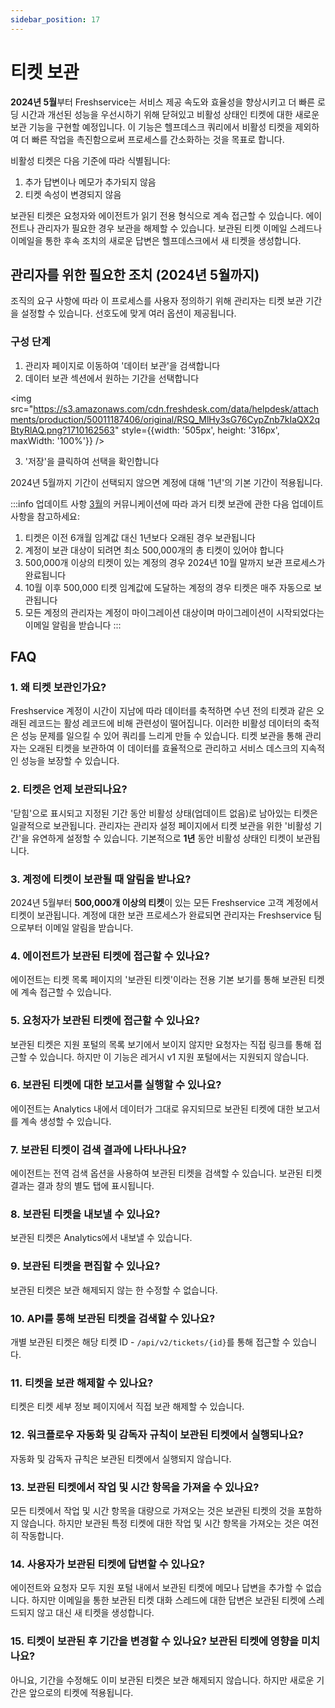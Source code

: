 ```yaml
---
sidebar_position: 17
---
```


# 티켓 보관

**2024년 5월**부터 Freshservice는 서비스 제공 속도와 효율성을 향상시키고 더 빠른 로딩 시간과 개선된 성능을 우선시하기 위해 닫혀있고 비활성 상태인 티켓에 대한 새로운 보관 기능을 구현할 예정입니다. 이 기능은 헬프데스크 쿼리에서 비활성 티켓을 제외하여 더 빠른 작업을 촉진함으로써 프로세스를 간소화하는 것을 목표로 합니다.

비활성 티켓은 다음 기준에 따라 식별됩니다:

1. 추가 답변이나 메모가 추가되지 않음
2. 티켓 속성이 변경되지 않음

보관된 티켓은 요청자와 에이전트가 읽기 전용 형식으로 계속 접근할 수 있습니다. 에이전트나 관리자가 필요한 경우 보관을 해제할 수 있습니다. 보관된 티켓 이메일 스레드나 이메일을 통한 후속 조치의 새로운 답변은 헬프데스크에서 새 티켓을 생성합니다.

## 관리자를 위한 필요한 조치 (2024년 5월까지)

조직의 요구 사항에 따라 이 프로세스를 사용자 정의하기 위해 관리자는 티켓 보관 기간을 설정할 수 있습니다. 선호도에 맞게 여러 옵션이 제공됩니다.

### 구성 단계

1. 관리자 페이지로 이동하여 '데이터 보관'을 검색합니다
2. 데이터 보관 섹션에서 원하는 기간을 선택합니다

<img src="https://s3.amazonaws.com/cdn.freshdesk.com/data/helpdesk/attachments/production/50011187406/original/RSQ_MlHy3sG76CypZnb7kIaQX2qBtyRlAQ.png?1710162563" style={{width: '505px', height: '316px', maxWidth: '100%'}} />

3. '저장'을 클릭하여 선택을 확인합니다

2024년 5월까지 기간이 선택되지 않으면 계정에 대해 '1년'의 기본 기간이 적용됩니다.

:::info 업데이트 사항
[3월](https://community.freshworks.com/product-updates/freshservice-release-notes-mar-2024-35803#Archival+of+Historic+Tickets:~:text=details%20here.-,Archival%20of%20Historic%20Tickets,-Category%3A%20IT)의 커뮤니케이션에 따라 과거 티켓 보관에 관한 다음 업데이트 사항을 참고하세요:

1. 티켓은 이전 6개월 임계값 대신 1년보다 오래된 경우 보관됩니다
2. 계정이 보관 대상이 되려면 최소 500,000개의 총 티켓이 있어야 합니다
3. 500,000개 이상의 티켓이 있는 계정의 경우 2024년 10월 말까지 보관 프로세스가 완료됩니다
4. 10월 이후 500,000 티켓 임계값에 도달하는 계정의 경우 티켓은 매주 자동으로 보관됩니다
5. 모든 계정의 관리자는 계정이 마이그레이션 대상이며 마이그레이션이 시작되었다는 이메일 알림을 받습니다
:::

## FAQ

### 1. 왜 티켓 보관인가요?

Freshservice 계정이 시간이 지남에 따라 데이터를 축적하면 수년 전의 티켓과 같은 오래된 레코드는 활성 레코드에 비해 관련성이 떨어집니다. 이러한 비활성 데이터의 축적은 성능 문제를 일으킬 수 있어 쿼리를 느리게 만들 수 있습니다. 티켓 보관을 통해 관리자는 오래된 티켓을 보관하여 이 데이터를 효율적으로 관리하고 서비스 데스크의 지속적인 성능을 보장할 수 있습니다.

### 2. 티켓은 언제 보관되나요?

'닫힘'으로 표시되고 지정된 기간 동안 비활성 상태(업데이트 없음)로 남아있는 티켓은 일괄적으로 보관됩니다. 관리자는 관리자 설정 페이지에서 티켓 보관을 위한 '비활성 기간'을 유연하게 설정할 수 있습니다. 기본적으로 **1년** 동안 비활성 상태인 티켓이 보관됩니다.

### 3. 계정에 티켓이 보관될 때 알림을 받나요?

2024년 5월부터 **500,000개 이상의 티켓**이 있는 모든 Freshservice 고객 계정에서 티켓이 보관됩니다. 계정에 대한 보관 프로세스가 완료되면 관리자는 Freshservice 팀으로부터 이메일 알림을 받습니다.

### 4. 에이전트가 보관된 티켓에 접근할 수 있나요?

에이전트는 티켓 목록 페이지의 '보관된 티켓'이라는 전용 기본 보기를 통해 보관된 티켓에 계속 접근할 수 있습니다.

### 5. 요청자가 보관된 티켓에 접근할 수 있나요?

보관된 티켓은 지원 포털의 목록 보기에서 보이지 않지만 요청자는 직접 링크를 통해 접근할 수 있습니다. 하지만 이 기능은 레거시 v1 지원 포털에서는 지원되지 않습니다.

### 6. 보관된 티켓에 대한 보고서를 실행할 수 있나요?

에이전트는 Analytics 내에서 데이터가 그대로 유지되므로 보관된 티켓에 대한 보고서를 계속 생성할 수 있습니다.

### 7. 보관된 티켓이 검색 결과에 나타나나요?

에이전트는 전역 검색 옵션을 사용하여 보관된 티켓을 검색할 수 있습니다. 보관된 티켓 결과는 결과 창의 별도 탭에 표시됩니다.

### 8. 보관된 티켓을 내보낼 수 있나요?

보관된 티켓은 Analytics에서 내보낼 수 있습니다.

### 9. 보관된 티켓을 편집할 수 있나요?

보관된 티켓은 보관 해제되지 않는 한 수정할 수 없습니다.

### 10. API를 통해 보관된 티켓을 검색할 수 있나요?

개별 보관된 티켓은 해당 티켓 ID - `/api/v2/tickets/{id}`를 통해 접근할 수 있습니다.

### 11. 티켓을 보관 해제할 수 있나요?

티켓은 티켓 세부 정보 페이지에서 직접 보관 해제할 수 있습니다.

### 12. 워크플로우 자동화 및 감독자 규칙이 보관된 티켓에서 실행되나요?

자동화 및 감독자 규칙은 보관된 티켓에서 실행되지 않습니다.

### 13. 보관된 티켓에서 작업 및 시간 항목을 가져올 수 있나요?

모든 티켓에서 작업 및 시간 항목을 대량으로 가져오는 것은 보관된 티켓의 것을 포함하지 않습니다. 하지만 보관된 특정 티켓에 대한 작업 및 시간 항목을 가져오는 것은 여전히 작동합니다.

### 14. 사용자가 보관된 티켓에 답변할 수 있나요?

에이전트와 요청자 모두 지원 포털 내에서 보관된 티켓에 메모나 답변을 추가할 수 없습니다. 하지만 이메일을 통한 보관된 티켓 대화 스레드에 대한 답변은 보관된 티켓에 스레드되지 않고 대신 새 티켓을 생성합니다.

### 15. 티켓이 보관된 후 기간을 변경할 수 있나요? 보관된 티켓에 영향을 미치나요?

아니요, 기간을 수정해도 이미 보관된 티켓은 보관 해제되지 않습니다. 하지만 새로운 기간은 앞으로의 티켓에 적용됩니다.